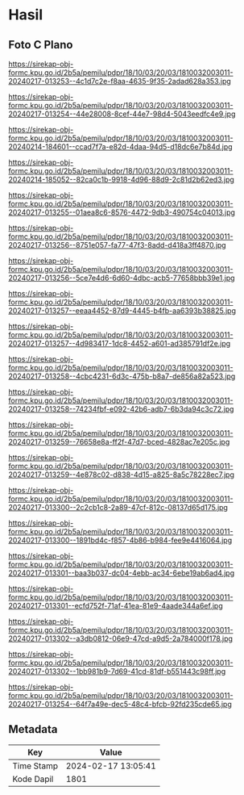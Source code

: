 # Hasil

## Foto C Plano

https://sirekap-obj-formc.kpu.go.id/2b5a/pemilu/pdpr/18/10/03/20/03/1810032003011-20240217-013253--4c1d7c2e-f8aa-4635-9f35-2adad628a353.jpg

https://sirekap-obj-formc.kpu.go.id/2b5a/pemilu/pdpr/18/10/03/20/03/1810032003011-20240217-013254--44e28008-8cef-44e7-98d4-5043eedfc4e9.jpg

https://sirekap-obj-formc.kpu.go.id/2b5a/pemilu/pdpr/18/10/03/20/03/1810032003011-20240214-184601--ccad7f7a-e82d-4daa-94d5-d18dc6e7b84d.jpg

https://sirekap-obj-formc.kpu.go.id/2b5a/pemilu/pdpr/18/10/03/20/03/1810032003011-20240214-185052--82ca0c1b-9918-4d96-88d9-2c81d2b62ed3.jpg

https://sirekap-obj-formc.kpu.go.id/2b5a/pemilu/pdpr/18/10/03/20/03/1810032003011-20240217-013255--01aea8c6-8576-4472-9db3-490754c04013.jpg

https://sirekap-obj-formc.kpu.go.id/2b5a/pemilu/pdpr/18/10/03/20/03/1810032003011-20240217-013256--8751e057-fa77-47f3-8add-d418a3ff4870.jpg

https://sirekap-obj-formc.kpu.go.id/2b5a/pemilu/pdpr/18/10/03/20/03/1810032003011-20240217-013256--5ce7e4d6-6d60-4dbc-acb5-77658bbb39e1.jpg

https://sirekap-obj-formc.kpu.go.id/2b5a/pemilu/pdpr/18/10/03/20/03/1810032003011-20240217-013257--eeaa4452-87d9-4445-b4fb-aa6393b38825.jpg

https://sirekap-obj-formc.kpu.go.id/2b5a/pemilu/pdpr/18/10/03/20/03/1810032003011-20240217-013257--4d983417-1dc8-4452-a601-ad385791df2e.jpg

https://sirekap-obj-formc.kpu.go.id/2b5a/pemilu/pdpr/18/10/03/20/03/1810032003011-20240217-013258--4cbc4231-6d3c-475b-b8a7-de856a82a523.jpg

https://sirekap-obj-formc.kpu.go.id/2b5a/pemilu/pdpr/18/10/03/20/03/1810032003011-20240217-013258--74234fbf-e092-42b6-adb7-6b3da94c3c72.jpg

https://sirekap-obj-formc.kpu.go.id/2b5a/pemilu/pdpr/18/10/03/20/03/1810032003011-20240217-013259--76658e8a-ff2f-47d7-bced-4828ac7e205c.jpg

https://sirekap-obj-formc.kpu.go.id/2b5a/pemilu/pdpr/18/10/03/20/03/1810032003011-20240217-013259--4e878c02-d838-4d15-a825-8a5c78228ec7.jpg

https://sirekap-obj-formc.kpu.go.id/2b5a/pemilu/pdpr/18/10/03/20/03/1810032003011-20240217-013300--2c2cb1c8-2a89-47cf-812c-08137d65d175.jpg

https://sirekap-obj-formc.kpu.go.id/2b5a/pemilu/pdpr/18/10/03/20/03/1810032003011-20240217-013300--1891bd4c-f857-4b86-b984-fee9e4416064.jpg

https://sirekap-obj-formc.kpu.go.id/2b5a/pemilu/pdpr/18/10/03/20/03/1810032003011-20240217-013301--baa3b037-dc04-4ebb-ac34-6ebe19ab6ad4.jpg

https://sirekap-obj-formc.kpu.go.id/2b5a/pemilu/pdpr/18/10/03/20/03/1810032003011-20240217-013301--ecfd752f-71af-41ea-81e9-4aade344a6ef.jpg

https://sirekap-obj-formc.kpu.go.id/2b5a/pemilu/pdpr/18/10/03/20/03/1810032003011-20240217-013302--a3db0812-06e9-47cd-a9d5-2a784000f178.jpg

https://sirekap-obj-formc.kpu.go.id/2b5a/pemilu/pdpr/18/10/03/20/03/1810032003011-20240217-013302--1bb981b9-7d69-41cd-81df-b551443c98ff.jpg

https://sirekap-obj-formc.kpu.go.id/2b5a/pemilu/pdpr/18/10/03/20/03/1810032003011-20240217-013254--64f7a49e-dec5-48c4-bfcb-92fd235cde65.jpg


## Metadata

| Key        | Value               |
| ---------- | ------------------- |
| Time Stamp | 2024-02-17 13:05:41 |
| Kode Dapil | 1801                |



